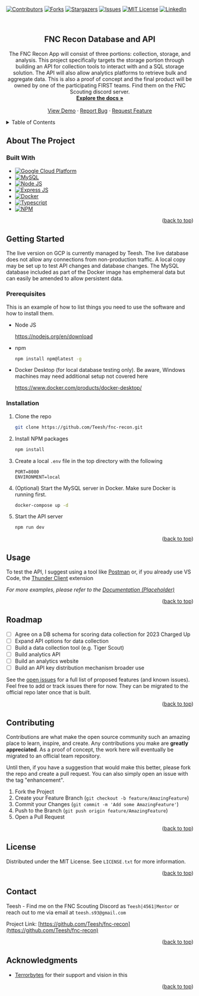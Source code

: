 <!-- Improved compatibility of back to top link: See: https://github.com/othneildrew/Best-README-Template/pull/73 -->
<a name="readme-top"></a>
<!--
*** Thanks for checking out the Best-README-Template. If you have a suggestion
*** that would make this better, please fork the repo and create a pull request
*** or simply open an issue with the tag "enhancement".
*** Don't forget to give the project a star!
*** Thanks again! Now go create something AMAZING! :D
-->



<!-- PROJECT SHIELDS -->
<!--
*** I'm using markdown "reference style" links for readability.
*** Reference links are enclosed in brackets [ ] instead of parentheses ( ).
*** See the bottom of this document for the declaration of the reference variables
*** for contributors-url, forks-url, etc. This is an optional, concise syntax you may use.
*** https://www.markdownguide.org/basic-syntax/#reference-style-links
-->
[![Contributors][contributors-shield]][contributors-url]
[![Forks][forks-shield]][forks-url]
[![Stargazers][stars-shield]][stars-url]
[![Issues][issues-shield]][issues-url]
[![MIT License][license-shield]][license-url]
[![LinkedIn][linkedin-shield]][linkedin-url]



<!-- PROJECT LOGO -->
<br />
<div align="center">

<h2 align="center">FNC Recon Database and API</h2>

  <p align="center">
    The FNC Recon App will consist of three portions: collection, storage, and analysis. This project specifically targets the storage portion through building an API for collection tools to interact with and a SQL storage solution. The API will also allow analytics platforms to retrieve bulk and aggregate data. This is also a proof of concept and the final product will be owned by one of the participating FIRST teams. Find them on the FNC Scouting discord server.
    <br />
    <a href="https://github.com/Teesh/fnc-recon"><strong>Explore the docs »</strong></a>
    <br />
    <br />
    <a href="https://fnc-recon-api-avxirbvnfa-ue.a.run.app/">View Demo</a>
    ·
    <a href="https://github.com/Teesh/fnc-recon/issues">Report Bug</a>
    ·
    <a href="https://github.com/Teesh/fnc-recon/issues">Request Feature</a>
  </p>
</div>



<!-- TABLE OF CONTENTS -->
<details>
  <summary>Table of Contents</summary>
  <ol>
    <li>
      <a href="#about-the-project">About The Project</a>
      <ul>
        <li><a href="#built-with">Built With</a></li>
      </ul>
    </li>
    <li>
      <a href="#getting-started">Getting Started</a>
      <ul>
        <li><a href="#prerequisites">Prerequisites</a></li>
        <li><a href="#installation">Installation</a></li>
      </ul>
    </li>
    <li><a href="#usage">Usage</a></li>
    <li><a href="#roadmap">Roadmap</a></li>
    <li><a href="#contributing">Contributing</a></li>
    <li><a href="#license">License</a></li>
    <li><a href="#contact">Contact</a></li>
    <li><a href="#acknowledgments">Acknowledgments</a></li>
  </ol>
</details>



<!-- ABOUT THE PROJECT -->
## About The Project

### Built With

* [![Google Cloud Platform][GCP]][GCP-url]
* [![MySQL][MySQL]][MySQL-url]
* [![Node JS][Node.js]][Node-url]
* [![Express JS][Express]][Express-url]
* [![Docker][Docker]][Docker-url]
* [![Typescript][Typescript]][Typescript-url]
* [![NPM][NPM]][NPM-url]

<p align="right">(<a href="#readme-top">back to top</a>)</p>



<!-- GETTING STARTED -->
## Getting Started

The live version on GCP is currently managed by Teesh. The live database does not allow any connections from non-production traffic. A local copy may be set up to test API changes and database changes. The MySQL database included as part of the Docker image has emphemeral data but can easily be amended to allow persistent data.

### Prerequisites

This is an example of how to list things you need to use the software and how to install them.
* Node JS

  https://nodejs.org/en/download

* npm
  ```sh
  npm install npm@latest -g
  ```
* Docker Desktop (for local database testing only). Be aware, Windows machines may need additional setup not covered here

  https://www.docker.com/products/docker-desktop/

### Installation

1. Clone the repo
   ```sh
   git clone https://github.com/Teesh/fnc-recon.git
   ```
2. Install NPM packages
   ```sh
   npm install
   ```
3. Create a local `.env` file in the top directory with the following
   ```env
   PORT=8080
   ENVIRONMENT=local
   ```
4. (Optional) Start the MySQL server in Docker. Make sure Docker is running first. 
   ```sh
   docker-compose up -d
   ```
5. Start the API server
   ```sh
   npm run dev
   ```

<p align="right">(<a href="#readme-top">back to top</a>)</p>



<!-- USAGE EXAMPLES -->
## Usage

To test the API, I suggest using a tool like [Postman](https://www.postman.com/) or, if you already use VS Code, the [Thunder Client](https://www.thunderclient.com/) extension

_For more examples, please refer to the [Documentation (Placeholder)](https://example.com)_

<p align="right">(<a href="#readme-top">back to top</a>)</p>



<!-- ROADMAP -->
## Roadmap

- [ ] Agree on a DB schema for scoring data collection for 2023 Charged Up
- [ ] Expand API options for data collection
- [ ] Build a data collection tool (e.g. Tiger Scout)
- [ ] Build analytics API
- [ ] Build an analytics website
- [ ] Build an API key distribution mechanism broader use

See the [open issues](https://github.com/Teesh/fnc-recon/issues) for a full list of proposed features (and known issues). Feel free to add or track issues there for now. They can be migrated to the official repo later once that is built.

<p align="right">(<a href="#readme-top">back to top</a>)</p>



<!-- CONTRIBUTING -->
## Contributing

Contributions are what make the open source community such an amazing place to learn, inspire, and create. Any contributions you make are **greatly appreciated**. As a proof of concept, the work here will eventually be migrated to an official team repository.

Until then, if you have a suggestion that would make this better, please fork the repo and create a pull request. You can also simply open an issue with the tag "enhancement".

1. Fork the Project
2. Create your Feature Branch (`git checkout -b feature/AmazingFeature`)
3. Commit your Changes (`git commit -m 'Add some AmazingFeature'`)
4. Push to the Branch (`git push origin feature/AmazingFeature`)
5. Open a Pull Request

<p align="right">(<a href="#readme-top">back to top</a>)</p>



<!-- LICENSE -->
## License

Distributed under the MIT License. See `LICENSE.txt` for more information.

<p align="right">(<a href="#readme-top">back to top</a>)</p>



<!-- CONTACT -->
## Contact

Teesh - Find me on the FNC Scouting Discord as `Teesh|4561|Mentor` or reach out to me via email at `teesh.s93@gmail.com` 

Project Link: [https://github.com/Teesh/fnc-recon](https://github.com/Teesh/fnc-recon)

<p align="right">(<a href="#readme-top">back to top</a>)</p>



<!-- ACKNOWLEDGMENTS -->
## Acknowledgments

* [Terrorbytes](terrorbytes.org) for their support and vision in this

<p align="right">(<a href="#readme-top">back to top</a>)</p>



<!-- MARKDOWN LINKS & IMAGES -->
<!-- https://www.markdownguide.org/basic-syntax/#reference-style-links -->
[contributors-shield]: https://img.shields.io/github/contributors/Teesh/fnc-recon.svg?style=for-the-badge
[contributors-url]: https://github.com/Teesh/fnc-recon/graphs/contributors
[forks-shield]: https://img.shields.io/github/forks/Teesh/fnc-recon.svg?style=for-the-badge
[forks-url]: https://github.com/Teesh/fnc-recon/network/members
[stars-shield]: https://img.shields.io/github/stars/Teesh/fnc-recon.svg?style=for-the-badge
[stars-url]: https://github.com/Teesh/fnc-recon/stargazers
[issues-shield]: https://img.shields.io/github/issues/Teesh/fnc-recon.svg?style=for-the-badge
[issues-url]: https://github.com/Teesh/fnc-recon/issues
[license-shield]: https://img.shields.io/github/license/Teesh/fnc-recon.svg?style=for-the-badge
[license-url]: https://github.com/Teesh/fnc-recon/blob/master/LICENSE.txt
[linkedin-shield]: https://img.shields.io/badge/-LinkedIn-black.svg?style=for-the-badge&logo=linkedin&colorB=555
[linkedin-url]: https://linkedin.com/in/teeshshahi
[product-screenshot]: images/screenshot.png
[GCP]: https://img.shields.io/badge/Google_Cloud-0F9D58?style=for-the-badge&logo=google-cloud&logoColor=F4B400
[GCP-url]: https://cloud.google.com/
[MySQL]: https://img.shields.io/badge/MySQL-20232A?style=for-the-badge&logo=mysql&logoColor=61DAFB
[MySQL-url]: https://mysql.com/
[Node.js]: https://img.shields.io/badge/Node.js-35495E?style=for-the-badge&logo=nodedotjs&logoColor=4FC08D
[Node-url]: https://nodejs.org/
[Express]: https://img.shields.io/badge/Express-DD0031?style=for-the-badge&logo=express&logoColor=white
[Express-url]: https://expressjs.com/
[Docker]: https://img.shields.io/badge/Docker-4A4A55?style=for-the-badge&logo=docker&logoColor=4285F4
[Docker-url]: https://docker.com/
[Typescript]: https://img.shields.io/badge/Typescript-4285F4?style=for-the-badge&logo=typescript&logoColor=white
[Typescript-url]: https://typescriptlang.org
[NPM]: https://img.shields.io/badge/NPM-CC3534?style=for-the-badge&logo=npm&logoColor=white
[NPM-url]: https://npmjs.com